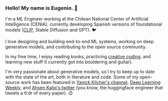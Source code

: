 ### Hello! My name is Eugenio. 🌱


I'm a ML Engineer working at the Chilean National Center of Artificial Intelligence (CENIA), currently developing Spanish versions of foundational models ([CLIP](https://github.com/OpenCENIA/themo), Stable Diffusion and GPT). 🐦

I love designing and building end-to-end ML systems, working on deep generative models, and contributing to the open source community.

In my free time, I enjoy reading books, practicing [creative coding](https://www.instagram.com/ouhenio/), and learning new stuff (I currently got into bouldering and guitar).

I'm very passionate about generative models, so I try to keep up to date with the state of the art, both in literature and code. Some of my open-source work has been featured in [Yanick Kilcher's channel](https://www.youtube.com/watch?v=K3cmxn5znyU), [Deep Learning Weekly](https://www.deeplearningweekly.com/p/deep-learning-weekly-issue-233), and [Ahsen Kaliq's twitter](https://twitter.com/_akhaliq](https://twitter.com/_akhaliq/status/1490201823139016710)) (you know, the huggingface engineer that tweets a tl:dr of every paper). 😊 

<!--
**ouhenio/ouhenio** is a ✨ _special_ ✨ repository because its `README.md` (this file) appears on your GitHub profile.

Here are some ideas to get you started:

- 🔭 I’m currently working on ...
- 🌱 I’m currently learning ...
- 👯 I’m looking to collaborate on ...
- 🤔 I’m looking for help with ...
- 💬 Ask me about ...
- 📫 How to reach me: ...
- 😄 Pronouns: ...
- ⚡ Fun fact: ...
-->
